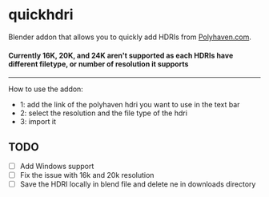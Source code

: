 # quickhdri
Blender addon that allows you to quickly add HDRIs from [Polyhaven.com](https://polyhaven.com/).
#### Currently 16K, 20K, and 24K aren't supported as each HDRIs have different filetype, or number of resolution it supports 
--- 

How to use the addon: 

- 1: add the link of the polyhaven hdri you want to use in the text bar 
- 2: select the resolution and the file type of the hdri 
- 3: import it 

## TODO
- [ ] Add Windows support 
- [ ] Fix the issue with 16k and 20k resolution 
- [ ] Save the HDRI locally in blend file and delete ne in downloads directory 
